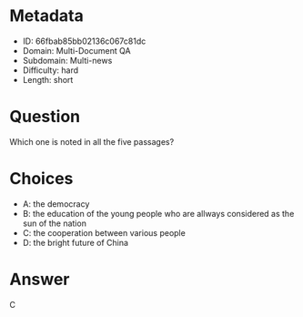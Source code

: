 # Metadata

- ID: 66fbab85bb02136c067c81dc
- Domain: Multi-Document QA
- Subdomain: Multi-news
- Difficulty: hard
- Length: short

# Question

Which one is noted in all the five passages?

# Choices

- A: the democracy
- B: the education of the young people who are allways considered as the sun of the nation
- C: the cooperation between various people
- D: the bright future of China

# Answer

C
